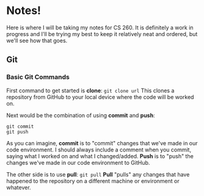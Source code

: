 # Notes!
Here is where I will be taking my notes for CS 260. It is definitely a work in progress and I'll be trying my best to keep it relatively neat and ordered, but we'll see how that goes.

## Git
### Basic Git Commands
First command to get started is __clone__:
```git clone url```
This clones a repository from GitHub to your local device where the code will be worked on.

Next would be the combination of using __commit__ and __push__:
```
git commit
git push
```
As you can imagine, __commit__ is to "commit" changes that we've made in our code environment. I should always include a comment when you commit, saying what I worked on and what I changed/added. __Push__ is to "push" the changes we've made in our code environment to GitHub.

The other side is to use __pull__:
```git pull```
__Pull__ "pulls" any changes that have happened to the repository on a different machine or environment or whatever.